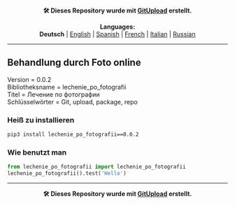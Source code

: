 <p align="center"><b>🛠️ Dieses Repository wurde mit <a href="https://gitupload.com">GitUpload</a> erstellt.</b></p>

<p align="center"><b>Languages:</b><br /><b>Deutsch</b> | <a href="https://github.com/markolofsen/lechenie_po_fotografii/blob/master/README.md">English</a> | <a href="https://github.com/markolofsen/lechenie_po_fotografii/blob/master/README_es.md">Spanish</a> | <a href="https://github.com/markolofsen/lechenie_po_fotografii/blob/master/README_fr.md">French</a> | <a href="https://github.com/markolofsen/lechenie_po_fotografii/blob/master/README_it.md">Italian</a> | <a href="https://github.com/markolofsen/lechenie_po_fotografii/blob/master/README_ru.md">Russian</a></p>

---

## Behandlung durch Foto online


Version = 0.0.2 <br />
Bibliotheksname = lechenie_po_fotografii <br />
Titel = Лечение по фотографии <br />
Schlüsselwörter = Git,  upload,  package,  repo <br />

### Heiß zu installieren

```sh
pip3 install lechenie_po_fotografii==0.0.2
```


### Wie benutzt man

```python
from lechenie_po_fotografii import lechenie_po_fotografii
lechenie_po_fotografii().test('Hello')
```



---

<p align="center"><b>🛠️ Dieses Repository wurde mit <a href="https://gitupload.com">GitUpload</a> erstellt.</b></p>